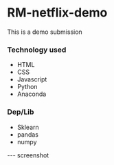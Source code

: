 # RM-netflix-demo
This is a demo submission

### Technology used
- HTML
- CSS
- Javascript
- Python
- Anaconda

### Dep/Lib
- Sklearn
- pandas
- numpy

--- screenshot

